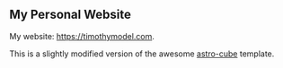 ## My Personal Website

My website: https://timothymodel.com.

This is a slightly modified version of the awesome [astro-cube](https://github.com/williamhzo/astro-cube.git) template.

